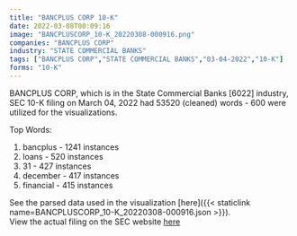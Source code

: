```yaml
---
title: "BANCPLUS CORP 10-K"
date: 2022-03-08T00:09:16
image: "BANCPLUSCORP_10-K_20220308-000916.png"
companies: "BANCPLUS CORP"
industry: "STATE COMMERCIAL BANKS"
tags: ["BANCPLUS CORP","STATE COMMERCIAL BANKS","03-04-2022","10-K"]
forms: "10-K"
---
```

BANCPLUS CORP, which is in the State Commercial Banks [6022] industry, SEC 10-K filing on March 04, 2022 had 53520 (cleaned) words - 600 were utilized for the visualizations.

Top Words:
1. bancplus - 1241 instances
2. loans - 520 instances
3. 31 - 427 instances
4. december - 417 instances
5. financial - 415 instances


See the parsed data used in the visualization [here]({{< staticlink name=BANCPLUSCORP_10-K_20220308-000916.json >}}).  
View the actual filing on the SEC website [here](https://www.sec.gov/Archives/edgar/data/1118004/0001118004-22-000015.txt)